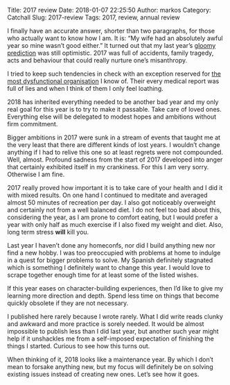 Title: 2017 review
Date: 2018-01-07 22:25:50
Author: markos
Category: Catchall
Slug: 2017-review
Tags: 2017, review, annual review

I finally have an accurate answer, shorter than two paragraphs, for those who actually want to know how I am. It is: “My wife had an absolutely awful year so mine wasn’t good either.” It turned out that my last year’s [gloomy prediction]({filename}/2016-review.md) was still optimistic. 2017 was full of accidents, family tragedy, acts and behaviour that could really nurture one’s misanthropy.

I tried to keep such tendencies in check with an exception reserved for [the most dysfunctional organisation](https://www.kclj.si/index.php?dir=/pacienti_in_obiskovalci/klinike_in_oddelki/stomatoloska_klinika) I know of. Their every medical report was full of lies and when I think of them I only feel loathing.

2018 has inherited everything needed to be another bad year and my only real goal for this year is to try to make it passable. Take care of loved ones. Everything else will be delegated to modest hopes and ambitions without firm commitment.

Bigger ambitions in 2017 were sunk in a stream of events that taught me at the very least that there are different kinds of lost years. I wouldn’t change anything if I had to relive this one so at least regrets were not compounded. Well, almost. Profound sadness from the start of 2017 developed into anger that certainly exhibited itself in my crankiness. For this I am very sorry. Otherwise I am fine.

2017 really proved how important it is to take care of your health and I did it with mixed results. On one hand I continued to meditate and averaged almost 50 minutes of recreation per day. I also got noticeably overweight and certainly not from a well balanced diet. I do not feel too bad about this, considering the year, as I am prone to comfort eating, but I would prefer a year with only half as much exercise if I also fixed my weight and diet. Also, long term stress **will** kill you.

Last year I haven’t done any homeconfs, nor did I build anything new nor find a new hobby. I was too preoccupied with problems at home to indulge in a quest for bigger problems to solve. My Spanish definitely stagnated which is something I definitely want to change this year. I would love to scrape together enough time for at least some of the listed wishes.

If this year eases on character-building experiences, then I’d like to give my learning more direction and depth. Spend less time on things that become quickly obsolete if they are not necessary.

I published here rarely because I wrote rarely. What I did write reads clunky and awkward and more practice is sorely needed. It would be almost impossible to publish less than I did last year, but another such year might help if it unshackles me from a self-imposed expectation of finishing the things I started. Curious to see how this turns out.

When thinking of it, 2018 looks like a maintenance year. By which I don’t mean to forsake anything new, but my focus will definitely be on solving existing issues instead of creating new ones. Let’s see how it goes.
